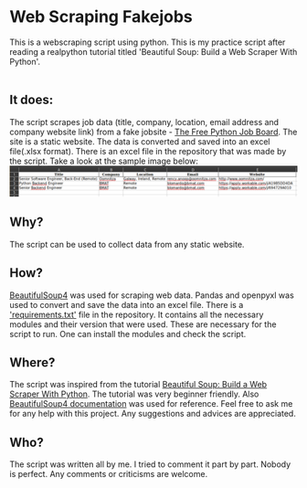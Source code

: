 # Web Scraping Fakejobs
This is a webscraping script using python. This is my practice script after reading a realpython tutorial titled 'Beautiful Soup: Build a Web Scraper With Python'. 
<br><br>

## It does:
The script scrapes job data (title, company, location, email address and company website link) from a fake jobsite - [The Free Python Job Board](https://pythonjobs.github.io/).
The site is a static website. The data is converted and saved into an excel file(.xlsx format). There is an excel file in the repository that was made by the script.
Take a look at the sample image below: 
![excel screenshot](https://github.com/MdMonoar/webscraper_fakejobs/blob/e7eb27fe9eca21fc55e3195c45d741744713e76e/Screenshot.png)

## Why?
The script can be used to collect data from any static website.


## How?
[BeautifulSoup4](https://pypi.org/project/beautifulsoup4/) was used for scraping web data. Pandas and openpyxl was used to convert and save the data into an 
excel file. There is a ['requirements.txt'](https://github.com/MdMonoar/webscraper_fakejobs/blob/3503271c3538c89348866a685179ae0a38e94a4f/requirements.txt) file in the repository. It contains all the necessary modules and their version that were used. These are necessary for 
the script to run. One can install the modules and check the script.

## Where?
The script was inspired from the tutorial [Beautiful Soup: Build a Web Scraper With Python](https://realpython.com/beautiful-soup-web-scraper-python/).
 The tutorial was very beginner friendly.
 Also [BeautifulSoup4 documentation](https://www.crummy.com/software/BeautifulSoup/bs4/doc/) was used for reference.
 Feel free to ask me for any help with this project. Any suggestions and advices are appreciated.

## Who?
The script was written all by me. I tried to comment it part by part. Nobody is perfect. Any comments or criticisms are welcome.
